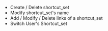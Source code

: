 * Create / Delete shortcut\_set
* Modify shortcut\_set's name
* Add / Modify / Delete links of a shortcut\_set
* Switch User's Shortcut\_set